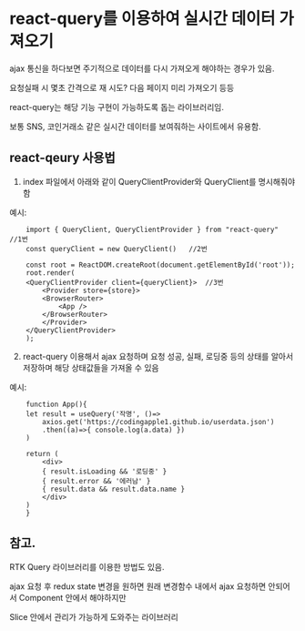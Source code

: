 # react-query를 이용하여 실시간 데이터 가져오기
ajax 통신을 하다보면 주기적으로 데이터를 다시 가져오게 해야하는 경우가 있음.

요청실패 시 몇초 간격으로 재 시도? 다음 페이지 미리 가져오기 등등

react-query는 해당 기능 구현이 가능하도록 돕는 라이브러리임.

보통 SNS, 코인거래소 같은 실시간 데이터를 보여줘하는 사이트에서 유용함.

## react-qeury 사용법
1. index 파일에서 아래와 같이 QueryClientProvider와 QueryClient를 명시해줘야 함

예시:

        import { QueryClient, QueryClientProvider } from "react-query"  //1번
        const queryClient = new QueryClient()   //2번

        const root = ReactDOM.createRoot(document.getElementById('root'));
        root.render(
        <QueryClientProvider client={queryClient}>  //3번
            <Provider store={store}>
            <BrowserRouter>
                <App />
            </BrowserRouter>
            </Provider>
        </QueryClientProvider>
        ); 

2. react-query 이용해서 ajax 요청하며 요청 성공, 실패, 로딩중 등의 상태를 알아서 저장하며 해당 상태값들을 가져올 수 있음

예시:

        function App(){
        let result = useQuery('작명', ()=>
            axios.get('https://codingapple1.github.io/userdata.json')
            .then((a)=>{ console.log(a.data) })
        )

        return (
            <div>
            { result.isLoading && '로딩중' }
            { result.error && '에러남' }
            { result.data && result.data.name }
            </div>
        )
        }

## 참고.
RTK Query 라이브러리를 이용한 방법도 있음.

ajax 요청 후 redux state 변경을 원하면 원래 변경함수 내에서 ajax 요청하면 안되어서 Component 안에서 해야하지만

Slice 안에서 관리가 가능하게 도와주는 라이브러리